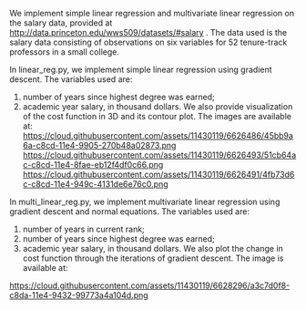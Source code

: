 We implement simple linear regression and multivariate linear regression on the salary data, provided at 
http://data.princeton.edu/wws509/datasets/#salary .
The data used is the salary data consisting of observations on six variables for 52 tenure-track professors in a small college.

In linear_reg.py, we implement simple linear regression using gradient descent. The variables used are:
1) number of years since highest degree was earned;
2) academic year salary, in thousand dollars. 
We also provide visualization of the cost function in 3D and its contour plot. The images are available at:
https://cloud.githubusercontent.com/assets/11430119/6626486/45bb9a6a-c8cd-11e4-9905-270b48a02873.png
https://cloud.githubusercontent.com/assets/11430119/6626493/51cb64ac-c8cd-11e4-8fae-eb12f4df0c66.png
https://cloud.githubusercontent.com/assets/11430119/6626491/4fb73d6c-c8cd-11e4-949c-4131de6e76c0.png

In multi_linear_reg.py, we implement multivariate linear regression using gradient descent and normal equations. 
The variables used are:
1) number of years in current rank;
2) number of years since highest degree was earned;
3) academic year salary, in thousand dollars. 
We also plot the change in cost function through the iterations of gradient descent. The image is available at:

https://cloud.githubusercontent.com/assets/11430119/6628296/a3c7d0f8-c8da-11e4-9432-99773a4a104d.png

